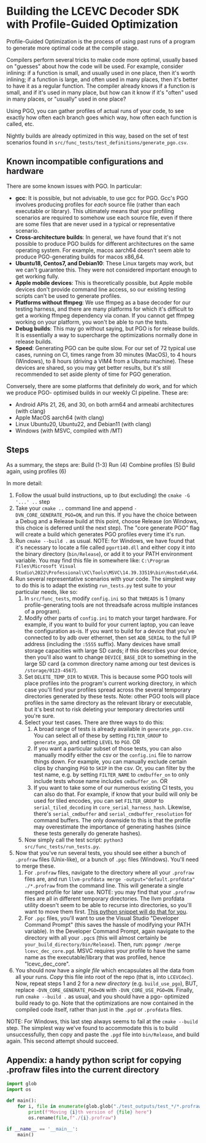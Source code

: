 # Building the LCEVC Decoder SDK with Profile-Guided Optimization

Profile-Guided Optimization is the process of using past runs of a program to generate more optimal
code at the compile stage.

Compilers perform several tricks to make code more optimal, usually based on "guesses" about how
the code will be used. For example, consider inlining: if a function is small, and usually used in
one place, then it's worth inlining; if a function is large, and often used in many places, then
it's better to have it as a regular function. The compiler already knows if a function is small,
and if it's used in many place, but how can it know if it's "often" used in many places, or 
"usually" used in one place?

Using PGO, you can gather profiles of actual runs of your code, to see exactly how often each
branch goes which way, how often each function is called, etc.

Nightly builds are already optimized in this way, based on the set of test scenarios found in
`src/func_tests/test_definitions/generate_pgo.csv`.

## Known incompatible configurations and hardware

There are some known issues with PGO. In particular:

- **gcc**: It is possible, but not advisable, to use gcc for PGO. Gcc's PGO involves producing
  profiles for *each* source file (rather than each executable or library). This ultimately means
  that your profiling scenarios are required to somehow use each source file, even if there are
  some files that are never used in a typical or representative scenario.
- **Cross-architecture builds**: In general, we have found that it's not possible to produce PGO
  builds for different architectures on the same operating system. For example, macos aarch64
  doesn't seem able to produce PGO-generating builds for macos x86_64.
- **Ubuntu18, Centos7, and Debian10**: These Linux targets may work, but we can't guarantee this.
  They were not considered important enough to get working fully.
- **Apple mobile devices**: This is theoretically possible, but Apple mobile devices don't provide
  command line access, so our existing testing scripts can't be used to generate profiles.
- **Platforms without ffmpeg**: We use ffmpeg as a base decoder for our testing harness, and there
  are many platforms for which it's difficult to get a working ffmpeg dependency via conan. If you
  cannot get ffmpeg working on your platform, you won't be able to run the tests.
- **Debug builds**: This may go without saying, but PGO is for release builds. It is essentially a
  way to supercharge the optimizations normally done in release builds.
- **Speed**: Generating PGO can be quite slow. For our set of 72 typical use cases, running on CI,
  times range from 30 minutes (MacOS), to 4 hours (Windows), to 8 hours (driving a VIM4 from a
  Ubuntu machine). These devices are shared, so you may get better results, but it's still
  recommended to set aside plenty of time for PGO generation.

Conversely, there are some platforms that definitely *do* work, and for which we produce PGO-
optimised builds in our weekly CI pipeline. These are:

- Android APIs 21, 26, and 30, on both arm64 and armeabi architectures (with clang)
- Apple MacOS aarch64 (with clang)
- Linux Ubuntu20, Ubuntu22, and Debian11 (with clang)
- Windows (with MSVC, compiled with /MT)

## Steps

As a summary, the steps are:
Build (1-3)
Run (4)
Combine profiles (5)
Build again, using profiles (6)

In more detail:

1. Follow the usual build instructions, up to (but excluding) the `cmake -G '...' ..` step
2. Take your `cmake ..` command line and append `-DVN_CORE_GENERATE_PGO=ON`, and run this. If you 
have the choice between a Debug and a Release build at this point, choose Release (on Windows, 
this choice is deferred until the next step). The "core generate PGO" flag will create a build
which generates PGO profiles every time it's run.
3. Run `cmake --build .` as usual.
NOTE: for Windows, we have found that it's necessary to locate a file called `pgort140.dll` and
either copy it into the binary directory (`bin/Release`), or add it to your PATH environment
variable. You may find this file in somewhere like:
`C:\Program Files\Microsoft Visual Studio\2022\Professional\VC\Tools\MSVC\14.39.33519\bin\Hostx64\x64`.
4. Run several representative scenarios with your code. The simplest way to do this is to adapt the
existing `run_tests.py` test suite to your particular needs, like so:
   1. In `src/func_tests`, modify `config.ini` so that `THREADS` is 1 (many profile-generating 
   tools are not threadsafe across multiple instances of a program).
   2. Modify other parts of `config.ini` to match your target hardware. For example, if you want to
   build for your current laptop, you can leave the configuration as-is. If you want to build for a
   device that you've connected to by adb over ethernet, then set `ADB_SERIAL` to the full IP 
   address (including the `:5555` suffix). Many devices have small storage capacities with large 
   SD cards; if this describes your device, then you'll also want to change `DEVICE_BASE_DIR` to 
   something in the large SD card (a common directory name among our test devices is 
   `/storage/0123-4567`).
   3. Set `DELETE_TEMP_DIR` to `NEVER`. This is because some PGO tools will place profiles into 
   the program's current working directory, in which case you'll find your profiles spread across 
   the several temporary directories generated by these tests. Note: other PGO tools will place 
   profiles in the same directory as the relevant library or executable, but it's best not to risk 
   deleting your temporary directories until you're sure.
   4. Select your test cases. There are three ways to do this:
      1. A broad range of tests is already available in `generate_pgo.csv`. You can select all of 
      these by setting `FILTER_GROUP` to `generate_pgo`, and setting `LEVEL` to `PGO`.
      OR
      2. If you want a particular subset of those tests, you can also manually modify either the 
      csv or the `config.ini` file to narrow things down. For example, you can manually exclude 
      certain clips by changing `PGO` to `SKIP` in the csv. Or, you can filter by the test name,
      e.g. by setting `FILTER_NAME` to `cmdbuffer_on` to only include tests whose name includes 
      `cmdbuffer_on`.
      OR
      3. If you want to take some of our numerous existing CI tests, you can also do that. For 
      example, if know that your build will only be used for tiled encodes, you can set
      `FILTER_GROUP` to `serial_tiled_decoding` in `core_serial_harness_hash`. Likewise, there's
      `serial_cmdbuffer` and `serial_cmdbuffer_resolution` for command buffers. The only downside
      to this is that the profile may overestimate the importance of generating hashes (since
      these tests generally do generate hashes).
   5. Now simply call the test script: `python3 src/func_tests/run_tests.py`.
5. Now that you've run several tests, you should see either a bunch of `.profraw` files
(Unix-like), or a bunch of `.pgc` files (Windows). You'll need to merge these.
   1. For `.profraw` files, navigate to the directory where all your `.profraw` files are, and run
   `llvm-profdata merge -output="default.profdata" ./*.profraw` from the command line. This will
   generate a single merged profile for later use.
   NOTE: you may find that your `.profraw` files are all in different temporary directories. The
   llvm profdata utility doesn't seem to be able to recurse into directories, so you'll want to 
   move them first. [This python snippet will do that for you](#appendix-a-handy-python-script-for-copying-profraw-files-into-the-current-directory).
   2. For `.pgc` files, you'll want to use the Visual Studio "Developer Command Prompt" (this
   saves the hassle of modifying your PATH variable). In the Developer Command Prompt, again
   navigate to the directory with all your `.pgc`s (this will almost certainly be 
   `your_build_directory/bin/Release`). Then, run: `pgomgr /merge lcevc_dec_core.pgd`. MSVC
   requires your profile to have the same name as the executable/library that was profiled, hence
   "lcevc_dec_core".
6. You should now have a *single file* which encapsulates all the data from all your runs. *Copy*
this file into root of the repo (that is, into `LCEVCdec`). Now, repeat steps 1 and 2 for a *new*
*directory* (e.g. `build_use_pgo`), BUT, replace `-DVN_CORE_GENERATE_PGO=ON` with
`-DVN_CORE_USE_PGO=ON`. Finally, run `cmake --build .` as usual, and you should have a pgo-
optimized build ready to go. Note that the optimizations are now contained in the compiled code
itself, rather than just in the `.pgd` or `.profdata` files.

NOTE: For Windows, this last step always seems to fail at the `cmake --build` step. The simplest 
way we've found to accommodate this is to build unsuccessfully, then copy and paste the `.pgd` file
into `bin/Release`, and build again. This second attempt should succeed.

## Appendix: a handy python script for copying .profraw files into the current directory

```python
import glob
import os

def main():
    for i, file in enumerate(glob.glob("./test_outputs/test_*/*.profraw")):
        print(f"Moving {i}th version of {file} here")
        os.rename(file,f"./{i}.profraw")

if __name__ == '__main__':
    main()
```
